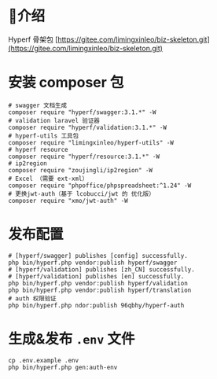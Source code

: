 # 🚀介绍
Hyperf 骨架包
[https://gitee.com/limingxinleo/biz-skeleton.git](https://gitee.com/limingxinleo/biz-skeleton.git)

# 安装 composer 包
```shell
# swagger 文档生成
composer require "hyperf/swagger:3.1.*" -W
# validation laravel 验证器
composer require "hyperf/validation:3.1.*" -W
# hyperf-utils 工具包
composer require "limingxinleo/hyperf-utils" -W
# hyperf resource
composer require "hyperf/resource:3.1.*" -W
# ip2region
composer require "zoujingli/ip2region" -W
# Excel （需要 ext-xml）
composer require "phpoffice/phpspreadsheet:^1.24" -W
# 更换jwt-auth（基于 lcobucci/jwt 的 优化版）
composer require "xmo/jwt-auth" -W

```

# 发布配置
```shell
# [hyperf/swagger] publishes [config] successfully.
php bin/hyperf.php vendor:publish hyperf/swagger
# [hyperf/validation] publishes [zh_CN] successfully.
# [hyperf/validation] publishes [en] successfully.
php bin/hyperf.php vendor:publish hyperf/validation
php bin/hyperf.php vendor:publish hyperf/translation
# auth 权限验证
php bin/hyperf.php ndor:publish 96qbhy/hyperf-auth
```

# 生成&发布 `.env` 文件
```shell
cp .env.example .env
php bin/hyperf.php gen:auth-env
```